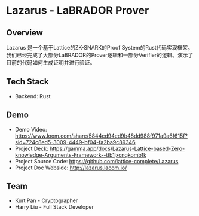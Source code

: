 # Lazarus - LaBRADOR Prover

## Overview

Lazarus 是一个基于Lattice的ZK-SNARK的Proof System的Rust代码实现框架。我们已经完成了大部分LaBRADOR的Prover逻辑和一部分Verifier的逻辑。演示了目前的代码如何生成证明并进行验证。



## Tech Stack
- Backend: Rust


## Demo

- Demo Video: https://www.loom.com/share/5844cd94ed9b48dd988f971a9a6f615f?sid=724c8ed5-3009-4449-bf04-fa2ba9c89346
- Project Deck: https://gamma.app/docs/Lazarus-Lattice-based-Zero-knowledge-Arguments-Framework--ttb1jxcnqkomb1k
- Project Source Code: https://github.com/lattice-complete/Lazarus
- Project Doc Webside: http://lazarus.lacom.io/

## Team
- Kurt Pan - Cryptographer
- Harry Liu - Full Stack Developer

